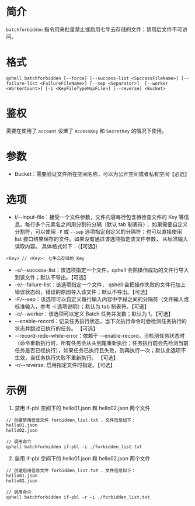 # 简介
`batchforbidden` 指令用来批量禁止或启用七牛云存储的文件；禁用后文件不可访问。

# 格式
```
qshell batchforbidden [--force] [--success-list <SuccessFileName>] [--failure-list <FailureFileName>] [--sep <Separator>]  [--worker <WorkerCount>] [-i <KeyFileTypeMapFile>] [--reverse] <Bucket>
```

# 鉴权
需要在使用了 `account` 设置了 `AccessKey` 和 `SecretKey` 的情况下使用。

# 参数
- Bucket：需要验证文件所在空间名称，可以为公开空间或者私有空间【必选】

# 选项
- i/--input-file：接受一个文件参数，文件内容每行包含待检查文件的 Key 等信息。每行多个元素名之间用分割符分隔（默认 tab 制表符）； 如果需要自定义分割符，可以使用 `-F` 或 `--sep` 选项指定自定义的分隔符；也可以直接使用 list 接口结果保存的文件。如果没有通过该选项指定该文件参数， 从标准输入读取内容。 具体格式如下：（【可选】）
```
<Key> // <Key>: 七牛云存储的 Key
```
- -s/--success-list：该选项指定一个文件，qshell 会把操作成功的文件行导入到该文件；默认不导出。【可选】
- -e/--failure-list：该选项指定一个文件， qshell 会把操作失败的文件行加上错误状态码，错误的原因导入该文件；默认不导出。【可选】
- -F/--sep：该选项可以自定义每行输入内容中字段之间的分隔符（文件输入或标准输入，参考 -i 选项说明）；默认为 tab 制表符。【可选】
- -c/--worker：该选项可以定义 Batch 任务并发数；默认为 1。【可选】
- --enable-record：记录任务执行状态，当下次执行命令时会检测任务执行的状态并跳过已执行的任务。 【可选】
- --record-redo-while-error：依赖于 --enable-record，当检测任务状态时（命令重新执行时，所有任务会从头到尾重新执行；任务执行前会先检测当前任务是否已经执行），如果任务已执行且失败，则再执行一次；默认此选项不生效，当任务执行失败不重新执行。 【可选】
- -r/--reverse: 启用指定文件时指定。【可选】

# 示例
1. 禁用 if-pbl 空间下的 hello01.json 和 hello02.json 两个文件
```
// 创建禁用信息文件 forbidden_list.txt ，文件信息如下：
hello01.json
hello02.json 

// 调用命令
qshell batchforbidden if-pbl -i ./forbidden_list.txt
```

2. 启用 if-pbl 空间下的 hello01.json 和 hello02.json 两个文件
```
// 创建启用信息文件 forbidden_list.txt ，文件信息如下：
hello01.json
hello02.json 

// 调用命令
qshell batchforbidden if-pbl -r -i ./forbidden_list.txt
```